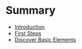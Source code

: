 # Summary

* [Introduction](README.md)
* [First Steps](chapter1.md)
* [Discover Basic Elements](discover-basic-elements.md)

